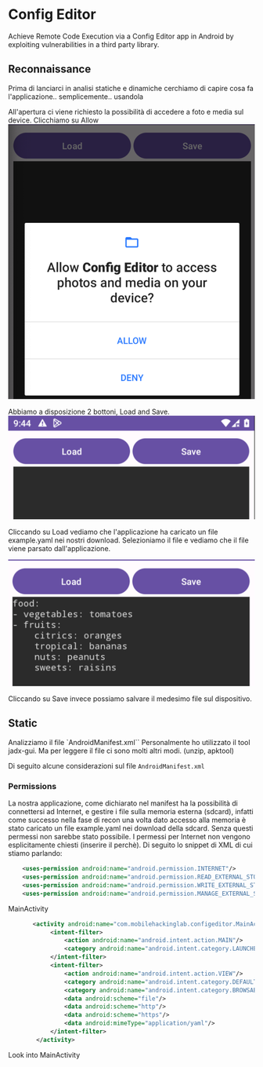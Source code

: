 # Config Editor

Achieve Remote Code Execution via a Config Editor app in Android by exploiting vulnerabilities in a third party library.

## Reconnaissance

Prima di lanciarci in analisi statiche e dinamiche cerchiamo di capire cosa fa l'applicazione.. semplicemente.. usandola

All'apertura ci viene richiesto la possibilità di accedere a foto e media sul device. Clicchiamo su Allow
![Alt text](/ConfigEditor/img/access.png)

Abbiamo a disposizione 2 bottoni, Load and Save.
![Alt text](/ConfigEditor/img/1.png)

Cliccando su Load vediamo che l'applicazione ha caricato un file example.yaml nei nostri download. Selezioniamo il file e vediamo che il file viene parsato dall'applicazione.

![Alt text](/ConfigEditor/img/app.png)

Cliccando su Save invece possiamo salvare il medesimo file sul dispositivo.

## Static

Analizziamo il file `AndroidManifest.xml``
Personalmente ho utilizzato il tool jadx-gui. Ma per leggere il file ci sono molti altri modi. (unzip, apktool)

Di seguito alcune considerazioni sul file `AndroidManifest.xml`

### Permissions

La nostra applicazione, come dichiarato nel manifest ha la possibilità di connettersi ad Internet, e 
gestire i file sulla memoria esterna (sdcard), infatti come successo nella fase di recon una volta dato accesso alla memoria è stato caricato un file example.yaml nei download della sdcard. Senza questi permessi non sarebbe stato possibile. I permessi per Internet non vengono esplicitamente chiesti (inserire il perchè). Di seguito lo snippet di XML di cui stiamo parlando: 

```xml
    <uses-permission android:name="android.permission.INTERNET"/>
    <uses-permission android:name="android.permission.READ_EXTERNAL_STORAGE"/>
    <uses-permission android:name="android.permission.WRITE_EXTERNAL_STORAGE"/>
    <uses-permission android:name="android.permission.MANAGE_EXTERNAL_STORAGE"/>
```

MainActivity

```xml
       <activity android:name="com.mobilehackinglab.configeditor.MainActivity" android:exported="true">
            <intent-filter>
                <action android:name="android.intent.action.MAIN"/>
                <category android:name="android.intent.category.LAUNCHER"/>
            </intent-filter>
            <intent-filter>
                <action android:name="android.intent.action.VIEW"/>
                <category android:name="android.intent.category.DEFAULT"/>
                <category android:name="android.intent.category.BROWSABLE"/>
                <data android:scheme="file"/>
                <data android:scheme="http"/>
                <data android:scheme="https"/>
                <data android:mimeType="application/yaml"/>
            </intent-filter>
        </activity>
```

Look into MainActivity

